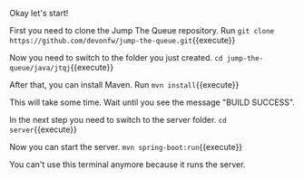 Okay let's start!

First you need to clone the Jump The Queue repository.
Run `git clone https://github.com/devonfw/jump-the-queue.git`{{execute}}

Now you need to switch to the folder you just created.
`cd jump-the-queue/java/jtqj`{{execute}}

After that, you can install Maven.
Run `mvn install`{{execute}}

This will take some time. Wait until you see the message "BUILD SUCCESS".

In the next step you need to switch to the server folder.
`cd server`{{execute}}

Now you can start the server.
`mvn spring-boot:run`{{execute}}

You can't use this terminal anymore because it runs the server.
